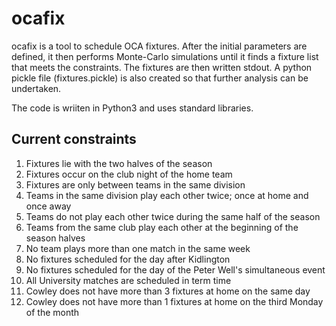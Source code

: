 # ocafix

ocafix is a tool to schedule OCA fixtures.  After the initial parameters are defined, it then performs
Monte-Carlo simulations until it finds a fixture list that meets the constraints.  The fixtures are
then written stdout.  A python pickle file (fixtures.pickle) is also created so that further analysis
can be undertaken.

The code is wriiten in Python3 and uses standard libraries.

## Current constraints

1. Fixtures lie with the two halves of the season
2. Fixtures occur on the club night of the home team
3. Fixtures are only between teams in the same division
4. Teams in the same division play each other twice; once at home and once away
5. Teams do not play each other twice during the same half of the season
6. Teams from the same club play each other at the beginning of the season halves
7. No team plays more than one match in the same week
8. No fixtures scheduled for the day after Kidlington
9. No fixtures scheduled for the day of the Peter Well's simultaneous event
10. All University matches are scheduled in term time
11. Cowley does not have more than 3 fixtures at home on the same day
12. Cowley does not have more than 1 fixtures at home on the third Monday of the month
